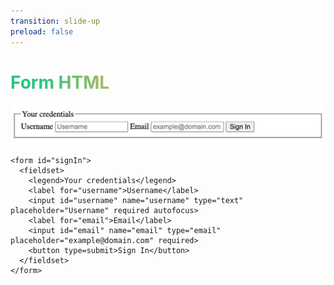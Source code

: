 ```yaml
---
transition: slide-up
preload: false
---
```


# Form HTML

<img v-motion
    :initial="{ x: -80, opacity: 0}"
    :enter="{ x: 0, opacity: 1, transition: { delay: 2000, duration: 1000 } }" src="/assets/form-sample.png" class="img-form-sample my-5 m-auto" >

```html{none|all}
<form id="signIn">
  <fieldset>
    <legend>Your credentials</legend>
    <label for="username">Username</label>
    <input id="username" name="username" type="text" placeholder="Username" required autofocus>
    <label for="email">Email</label>
    <input id="email" name="email" type="email" placeholder="example@domain.com" required>
    <button type=submit>Sign In</button>
  </fieldset>
</form>
```

<style>
h1 {
  background-color: #2B90B6;
  background-image: linear-gradient(75deg, #27c57e 10%, #e6b457 40%);
  background-size: 100%;
  -webkit-background-clip: text;
  -moz-background-clip: text;
  -webkit-text-fill-color: transparent;
  -moz-text-fill-color: transparent;
}

.img-form-sample {
  border-radius: var(--slidev-code-radius) !important;
}
</style>

<!--
insert comment here!
-->
